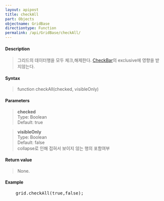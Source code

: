 ```yaml
---
layout: apipost
title: checkAll
part: Objects
objectname: GridBase
directiontype: Function
permalink: /api/GridBase/checkAll/
---
```



#### Description

> 그리드의 데이터행을 모두 체크,해제한다. [CheckBar](/api/types/CheckBar/)의 exclusive에 영향을 받지않는다.  

#### Syntax

> function checkAll(checked, visibleOnly)  

#### Parameters

> **checked**  
> Type: Boolean  
> Default: true  


> **visibleOnly**  
> Type: Boolean  
> Default: false  
> collapse로 인해 접혀서 보이지 않는 행의 포함여부  

#### Return value

> None.  

#### Example

<pre class="prettyprint">
    grid.checkAll(true,false);
</pre>

